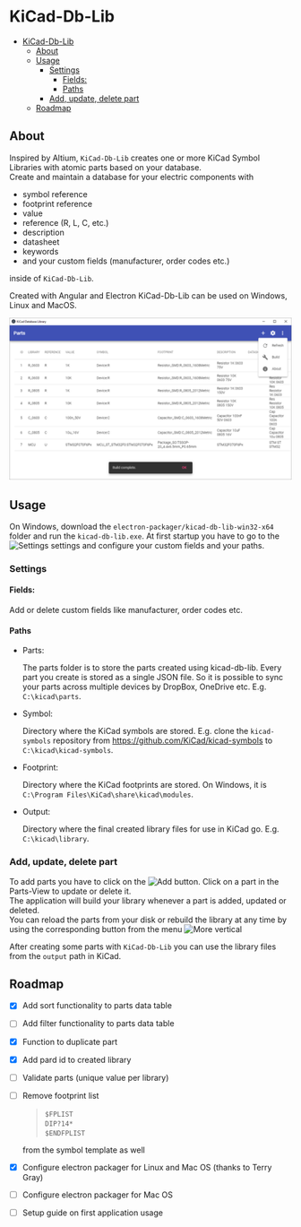# KiCad-Db-Lib

- [KiCad-Db-Lib](#kicad-db-lib)
  - [About](#about)
  - [Usage](#usage)
    - [Settings](#settings)
      - [Fields:](#fields)
      - [Paths](#paths)
    - [Add, update, delete part](#add-update-delete-part)
  - [Roadmap](#roadmap)

## About

Inspired by Altium, `KiCad-Db-Lib` creates one or more KiCad Symbol Libraries with atomic parts based on your database.  
Create and maintain a database for your electric components with

- symbol reference
- footprint reference
- value
- reference (R, L, C, etc.)
- description
- datasheet
- keywords
- and your custom fields (manufacturer, order codes etc.)

inside of `KiCad-Db-Lib`.

Created with Angular and Electron KiCad-Db-Lib can be used on Windows, Linux and MacOS.

![Screenshot](documentation/screenshot-parts.png 'Screenshot')

## Usage

On Windows, download the `electron-packager/kicad-db-lib-win32-x64` folder and run the `kicad-db-lib.exe`.
At first startup you have to go to the ![Settings][settings] settings and configure your custom fields and your paths.

### Settings

#### Fields:

Add or delete custom fields like manufacturer, order codes etc.

#### Paths

- Parts:

  The parts folder is to store the parts created using kicad-db-lib. Every part you create is stored as a single JSON file. So it is possible to sync your parts across multiple devices by DropBox, OneDrive etc. E.g. `C:\kicad\parts`.

- Symbol:

  Directory where the KiCad symbols are stored. E.g. clone the `kicad-symbols` repository from https://github.com/KiCad/kicad-symbols to `C:\kicad\kicad-symbols`.

- Footprint:

  Directory where the KiCad footprints are stored. On Windows, it is `C:\Program Files\KiCad\share\kicad\modules`.

- Output:

  Directory where the final created library files for use in KiCad go. E.g. `C:\kicad\library`.

### Add, update, delete part

To add parts you have to click on the ![Add][add] button. Click on a part in the Parts-View to update or delete it.  
The application will build your library whenever a part is added, updated or deleted.  
You can reload the parts from your disk or rebuild the library at any time by using the corresponding button from the menu ![More vertical][more-vert]

After creating some parts with `KiCad-Db-Lib` you can use the library files from the `output` path in KiCad.

## Roadmap

- [x] Add sort functionality to parts data table
- [ ] Add filter functionality to parts data table
- [x] Function to duplicate part
- [x] Add pard id to created library
- [ ] Validate parts (unique value per library)
- [ ] Remove footprint list

  > `$FPLIST`  
  > `DIP?14*`  
  > `$ENDFPLIST`

  from the symbol template as well

- [x] Configure electron packager for Linux and Mac OS (thanks to Terry Gray)
- [ ] Configure electron packager for Mac OS
- [ ] Setup guide on first application usage

[settings]: https://fonts.gstatic.com/s/i/materialicons/settings/v1/24px.svg 'Settings Icon'
[add]: https://fonts.gstatic.com/s/i/materialicons/add/v1/24px.svg 'Add Icon'
[more-vert]: https://fonts.gstatic.com/s/i/materialicons/more_vert/v1/24px.svg 'More vert Icon'
